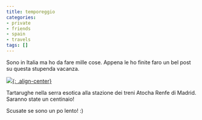 ```yaml
---
title: temporeggio
categories:
- private
- friends
- spain
- travels
tags: []
---
```

Sono in Italia ma ho da fare mille cose. Appena le ho finite faro un bel post
su questa stupenda vacanza.

[![]({{site.url}}/images/IMG_0910.JPG){: .align-center}]({{site.url}}/images/IMG_0910.JPG)

Tartarughe nella serra esotica alla stazione dei treni Atocha Renfe di Madrid.  
Saranno state un centinaio!  

Scusate se sono un po lento! :)


